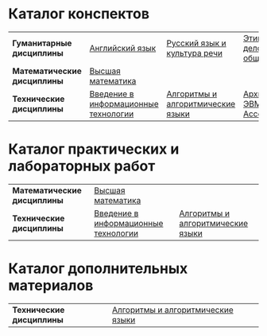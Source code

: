 # Каталог конспектов

|                               |                                      |                        |                        |
|-------------------------------|--------------------------------------|------------------------|------------------------|
| **Гуманитарные дисциплины**   | [Английский язык](https://github.com/BFI-2202/english_notes) | [Русский язык и культура речи](https://github.com/BFI-2202/russian_notes) | [Этика делового общения](https://github.com/BFI-2202/ethics_notes) |
| **Математические дисциплины** | [Высшая математика](https://github.com/BFI-2202/higher_mathematics_notes) | |
| **Технические дисциплины**    | [Введение в информационные технологии](https://github.com/BFI-2202/informatics_notes) | [Алгоритмы и алгоритмические языки](https://github.com/BFI-2202/algorithms_notes) | [Архитектура ЭВМ и язык Ассемблера](https://github.com/BFI-2202/assembly_notes) |

# Каталог практических и лабораторных работ

|                               |                                      |                        |
|-------------------------------|--------------------------------------|------------------------|
| **Математические дисциплины** | [Высшая математика](https://github.com/BFI-2202/higher_mathematics_studies) | |
| **Технические дисциплины**    | [Введение в информационные технологии](https://github.com/BFI-2202/informatics_studies) | [Алгоритмы и алгоритмические языки](https://github.com/BFI-2202/algorithms_laboratories) |

# Каталог дополнительных материалов

|                               |                                      |                        |                      |
|-------------------------------|--------------------------------------|------------------------|----------------------|
| **Технические дисциплины** | [Алгоритмы и алгоритмические языки](https://github.com/BFI-2202/algorithms_materials) | | |
